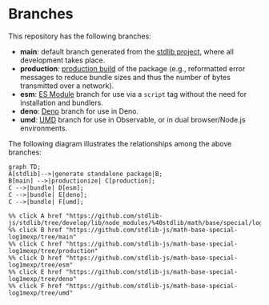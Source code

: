 <!--

@license Apache-2.0

Copyright (c) 2022 The Stdlib Authors.

Licensed under the Apache License, Version 2.0 (the "License");
you may not use this file except in compliance with the License.
You may obtain a copy of the License at

    http://www.apache.org/licenses/LICENSE-2.0

Unless required by applicable law or agreed to in writing, software
distributed under the License is distributed on an "AS IS" BASIS,
WITHOUT WARRANTIES OR CONDITIONS OF ANY KIND, either express or implied.
See the License for the specific language governing permissions and
limitations under the License.

-->

# Branches

This repository has the following branches:

-   **main**: default branch generated from the [stdlib project][stdlib-url], where all development takes place.
-   **production**: [production build][production-url] of the package (e.g., reformatted error messages to reduce bundle sizes and thus the number of bytes transmitted over a network).
-   **esm**: [ES Module][esm-url] branch for use via a `script` tag without the need for installation and bundlers.
-   **deno**: [Deno][deno-url] branch for use in Deno.
-   **umd**: [UMD][umd-url] branch for use in Observable, or in dual browser/Node.js environments.

The following diagram illustrates the relationships among the above branches:

```mermaid
graph TD;
A[stdlib]-->|generate standalone package|B;
B[main] -->|productionize| C[production];
C -->|bundle| D[esm];
C -->|bundle| E[deno];
C -->|bundle| F[umd];

%% click A href "https://github.com/stdlib-js/stdlib/tree/develop/lib/node_modules/%40stdlib/math/base/special/log1mexp"
%% click B href "https://github.com/stdlib-js/math-base-special-log1mexp/tree/main"
%% click C href "https://github.com/stdlib-js/math-base-special-log1mexp/tree/production"
%% click D href "https://github.com/stdlib-js/math-base-special-log1mexp/tree/esm"
%% click E href "https://github.com/stdlib-js/math-base-special-log1mexp/tree/deno"
%% click F href "https://github.com/stdlib-js/math-base-special-log1mexp/tree/umd"
```

[stdlib-url]: https://github.com/stdlib-js/stdlib/tree/develop/lib/node_modules/%40stdlib/math/base/special/log1mexp
[production-url]: https://github.com/stdlib-js/math-base-special-log1mexp/tree/production
[deno-url]: https://github.com/stdlib-js/math-base-special-log1mexp/tree/deno
[umd-url]: https://github.com/stdlib-js/math-base-special-log1mexp/tree/umd
[esm-url]: https://github.com/stdlib-js/math-base-special-log1mexp/tree/esm